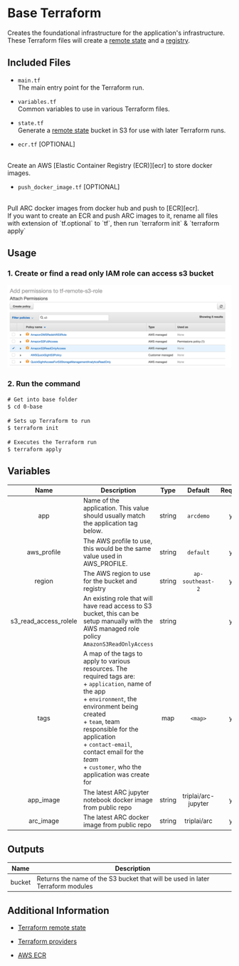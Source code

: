 # Base Terraform

Creates the foundational infrastructure for the application's infrastructure.
These Terraform files will create a [remote state][state] and a [registry][ecr].


## Included Files

+ `main.tf`  
The main entry point for the Terraform run.

+ `variables.tf`  
Common variables to use in various Terraform files.

+ `state.tf`  
Generate a [remote state][state] bucket in S3 for use with later Terraform runs.

+ `ecr.tf` [OPTIONAL] 
</br>
Create an AWS [Elastic Container Registry (ECR)][ecr] to store docker images.

+ `push_docker_image.tf` [OPTIONAL] 
</br>
Pull ARC docker images from docker hub and push to [ECR][ecr]. </br> If you want to create an ECR and push ARC images to it, rename all files with extension of `tf.optional` to `tf`, then run `terraform init` & `terraform apply`


## Usage

### 1. Create or find a read only IAM role can access s3 bucket

![s3 read only role](../image/s3_role.png)

### 2. Run the command
```
# Get into base folder
$ cd 0-base

# Sets up Terraform to run
$ terraform init

# Executes the Terraform run
$ terraform apply
```


## Variables

| Name | Description | Type | Default | Required |
|:-------:|-------------|:----:|:-----:|:-----:|
| app | Name of the application. This value should usually match the application tag below. | string | `arcdemo` | yes |
| aws_profile | The AWS profile to use, this would be the same value used in AWS_PROFILE. | string | `default`| yes |
| region | The AWS region to use for the bucket and registry| string | `ap-southeast-2` | yes |
| s3\_read\_access\_rolele | An existing role that will have read access to S3 bucket, this can be setup manually with the AWS managed role policy `AmazonS3ReadOnlyAccess`  | string |  | yes |
| tags | A map of the tags to apply to various resources. The required tags are: <br>+ `application`, name of the app <br>+ `environment`, the environment being created <br>+ `team`, team responsible for the application <br>+ `contact-email`, contact email for the _team_ <br>+ `customer`, who the application was create for | map | `<map>` | yes |
app_image | The latest ARC jupyter notebook docker image from public repo | string | triplai/arc-jupyter | yes |
arc_image | The latest ARC docker image from public repo | string | triplai/arc | yes |


## Outputs

| Name | Description |
|------|-------------|
| bucket | Returns the name of the S3 bucket that will be used in later Terraform modules |



## Additional Information

+ [Terraform remote state][state]

+ [Terraform providers][provider]

+ [AWS ECR][ecr]



[state]: https://www.terraform.io/docs/state/remote.html
[provider]: https://www.terraform.io/docs/providers/
[ecr]: https://aws.amazon.com/ecr/